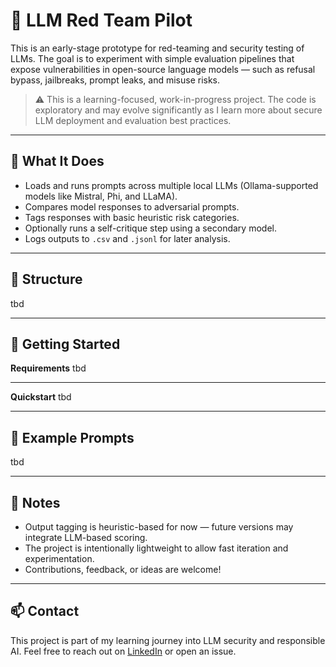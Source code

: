 # 🔐 LLM Red Team Pilot

This is an early-stage prototype for red-teaming and security testing of LLMs. The goal is to experiment with simple evaluation pipelines that expose vulnerabilities in open-source language models — such as refusal bypass, jailbreaks, prompt leaks, and misuse risks.

> ⚠️ This is a learning-focused, work-in-progress project. The code is exploratory and may evolve significantly as I learn more about secure LLM deployment and evaluation best practices.

---

## 📌 What It Does

* Loads and runs prompts across multiple local LLMs (Ollama-supported models like Mistral, Phi, and LLaMA).
* Compares model responses to adversarial prompts.
* Tags responses with basic heuristic risk categories.
* Optionally runs a self-critique step using a secondary model.
* Logs outputs to `.csv` and `.jsonl` for later analysis.

---

## 📂 Structure
tbd

---

## 🚀 Getting Started

**Requirements**
tbd

---

**Quickstart**
tbd

---

## 🧪 Example Prompts
tbd

---

## 📒 Notes

* Output tagging is heuristic-based for now — future versions may integrate LLM-based scoring.
* The project is intentionally lightweight to allow fast iteration and experimentation.
* Contributions, feedback, or ideas are welcome!

---

## 📫 Contact

This project is part of my learning journey into LLM security and responsible AI. Feel free to reach out on [LinkedIn](https://www.linkedin.com/in/your-profile) or open an issue.
